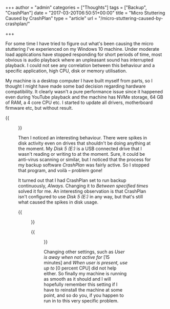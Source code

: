 +++
author = "admin"
categories = ["Thoughts"]
tags = ["Backup", "CrashPlan"]
date = "2017-03-20T06:50:51+00:00"
title = "Micro Stuttering Caused by CrashPlan"
type = "article"
url = "/micro-stuttering-caused-by-crashplan/"

+++

For some time I have tried to figure out what's been causing the micro stuttering I've experienced on my Windows 10 machine. Under moderate load applications have stopped responding for short periods of time, most obvious is audio playback where an unpleasant sound has interrupted playback. I could not see any correlation between this behaviour and a specific application, high CPU, disk or memory utilisation.

My machine is a desktop computer I have built myself from parts, so I thought I might have made some bad decision regarding hardware compatibility. It clearly wasn't a pure performance issue since it happened even during YouTube playback and the machine has NVMe storage, 64 GB of RAM, a 4 core CPU etc. I started to update all drivers, motherboard firmware etc, but without result.

{{<figure src="/images/task-manager.png" link="/images/task-manager.png" alt="Disk activity spikes in Windows Task Manager" caption="I had the problem even with less load, but it was easier to provoke the reaction with a higher load">}}

Then I noticed an interesting behaviour. There were spikes in disk activity even on drives that shouldn't be doing anything at the moment. My _Disk 5 (E:)_ is a USB connected drive that I wasn't reading or writing to at the moment. Sure, it could be anti-virus scanning or similar, but I noticed that the process for my backup software _CrashPlan_ was fairly active. So I stopped that program, and voilà – problem gone!

It turned out that I had CrashPlan set to run backup continuously, _Always_. Changing it to _Between specified times_ solved it for me. An interesting observation is that CrashPlan isn't configured to use _Disk 5 (E:)_ in any way, but that's still what caused the spikes in disk usage.

{{<figure src="/images/crashplan-microlag-on-off.png" link="/images/crashplan-microlag-on-off.png" alt="CrashPlan microlag on off">}}

{{<figure src="/images/crashplan-general-settings.png" link="/images/crashplan-general-settings.png" alt="CrashPlan General Settings">}}

Changing other settings, such as _User is away when not active for_ [15 minutes] and _When user is present, use up to_ [0 percent CPU] did not help either. So finally my machine is running as smooth as it should and I will hopefully remember this setting if I have to reinstall the machine at some point, and so do you, if you happen to run in to this very specific problem.